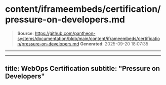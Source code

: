 # content/iframeembeds/certification/pressure-on-developers.md

> **Source**: https://github.com/pantheon-systems/documentation/blob/main/content/iframeembeds/certification/pressure-on-developers.md
> **Generated**: 2025-09-20 18:07:35

---

---
title: WebOps Certification
subtitle: "Pressure on Developers"
---

<Partial file="certification-guide/pressure-on-developers.md" />
